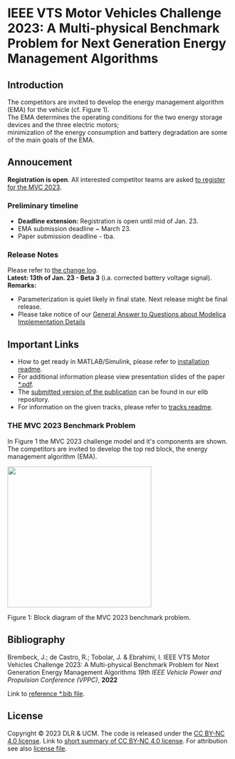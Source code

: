 # IEEE VTS Motor Vehicles Challenge 2023: A Multi-physical Benchmark Problem for Next Generation Energy Management Algorithms

## Introduction

The competitors are invited to develop the energy management algorithm (EMA) for the vehicle (cf. Figure 1).  
The EMA determines the operating conditions for the two energy storage devices and the three electric motors;  
minimization of the energy consumption and battery degradation are some  of the main goals of the EMA.

## Annoucement
**Registration is open**. All interested competitor teams are asked [to register for the MVC 2023](https://docs.google.com/forms/d/e/1FAIpQLSe94R0zzwrVEMW3Cklv1id_CjdjhQdCgGX9MugRUXq23lMYLg/viewform?usp=sf_link).  

### Preliminary timeline
- **Deadline extension:** Registration is open until mid of Jan. 23.
- EMA submission deadline ~ March 23.
- Paper submission deadline - tba.
### Release Notes
Please refer to [the change log](CHANGELOG.md).  
**Latest: 13th of Jan. 23 - Beta 3** (i.a. corrected battery voltage signal).  
**Remarks:** 
- Parameterization is quiet likely in final state. Next release might be final release.  
- Please take notice of our [General Answer to Questions about Modelica Implementation Details](https://github.com/DLR-VSDC/IEEE-MVC-2023/discussions/17)

## Important Links
- How to get ready in MATLAB/Simulink, please refer to [installation readme](Installation.md).
- For additional information please view presentation slides of the paper [*.pdf](./media/IEEE_VTS_MVC2023.pdf).
- The [submitted version of the publication](https://elib.dlr.de/191407/) can be found in our elib repository.
- For information on the given tracks, please refer to [tracks readme](/Tracks/Readme.md).
### THE MVC 2023 Benchmark Problem

In Figure 1 the MVC 2023 challenge model and it's components are shown.  
The competitors are invited to develop the top red block, the energy management algorithm (EMA).

<img src="./media/EMA_block_diagram.png" style="width:3.3686in;height:3.29562in" />

Figure 1: Block diagram of the MVC 2023 benchmark problem.
## Bibliography

Brembeck, J.; de Castro, R.; Tobolar, J. & Ebrahimi, I.
IEEE VTS Motor Vehicles Challenge 2023: A Multi-physical Benchmark Problem for Next Generation Energy Management Algorithms 
*19th IEEE Vehicle Power and Propulsion Conference (VPPC)*, **2022** 

Link to [reference *.bib file](./media/Bre22_MVC2023.bib).

## License
Copyright © 2023 DLR & UCM. The code is released under the [CC BY-NC 4.0 license](https://creativecommons.org/licenses/by-nc/4.0/legalcode). Link to [short summary of CC BY-NC 4.0 license](https://creativecommons.org/licenses/by-nc/4.0/). For attribution see also [license file](LICENSE.md).

